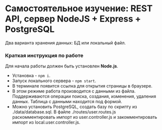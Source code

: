 # Самостоятельное изучение: REST API, сервер NodeJS + Express + PostgreSQL
Два варианта хранения данных: БД или локальный файл.

### Краткая инструкция по работе
Для начала работы должен быть установлен **Node.js**.
- Установка - `npm i`.
- Запуск локального сервера - `npm start`.
- В терминале появится ссылка для открытия страницы в браузере.
- В этом режиме работа производится с данными из файла. 
  Поддерживаются операции поиска, создания, изменения, удаления данных.
  Таблица с данными находится под формой.
- Можно установить PostgreSQL, создать базу по скрипту из ./data/database.sql.
  В файле ./routes/user.routes.js раскомментировать импорт из user.controller.js
  и закомментировать импорт из local.user.controller.js.
